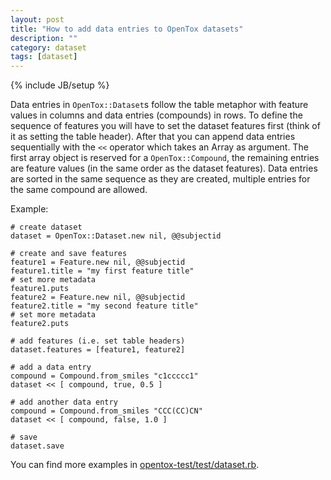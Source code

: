 ```yaml
---
layout: post
title: "How to add data entries to OpenTox datasets"
description: ""
category: dataset
tags: [dataset]
---
```

{% include JB/setup %}

Data entries in `OpenTox::Dataset`s follow the table metaphor with feature values in columns and data entries (compounds) in rows.
To define the sequence of features you will have to set the dataset features first (think of it as setting the table header). After that you can append data entries sequentially with the `<<` operator which takes an Array as argument. The first array object is reserved for a `OpenTox::Compound`, the remaining entries are feature values (in the same order as the dataset features). Data entries are sorted in the same sequence as they are created, multiple entries for the same compound are allowed.

Example:

    # create dataset
    dataset = OpenTox::Dataset.new nil, @@subjectid

    # create and save features
    feature1 = Feature.new nil, @@subjectid
    feature1.title = "my first feature title"
    # set more metadata
    feature1.puts
    feature2 = Feature.new nil, @@subjectid
    feature2.title = "my second feature title"
    # set more metadata
    feature2.puts

    # add features (i.e. set table headers)
    dataset.features = [feature1, feature2]

    # add a data entry
    compound = Compound.from_smiles "c1ccccc1"
    dataset << [ compound, true, 0.5 ]

    # add another data entry
    compound = Compound.from_smiles "CCC(CC)CN"
    dataset << [ compound, false, 1.0 ]

    # save
    dataset.save

You can find more examples in [opentox-test/test/dataset.rb](https://github.com/opentox/opentox-test/blob/development/test/dataset.rb).
